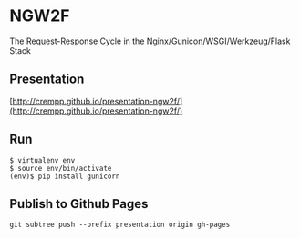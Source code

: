 # NGW2F

The Request-Response Cycle in the
Nginx/Gunicon/WSGI/Werkzeug/Flask
Stack

## Presentation

[http://crempp.github.io/presentation-ngw2f/](http://crempp.github.io/presentation-ngw2f/)

## Run

```
$ virtualenv env
$ source env/bin/activate
(env)$ pip install gunicorn
```

## Publish to Github Pages
```
git subtree push --prefix presentation origin gh-pages
```
